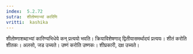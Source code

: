 ```yaml
---
index:  5.2.72
sutra:  शीतोष्णाभ्यां कारिणि
vritti:  kashika 
---
```


शीतोष्णाशब्दाभ्यां कारिण्यभिधेये कन् प्रत्ययो भवति। क्रियाविशेषणाद् द्वितीयासमर्थादयं प्रत्ययः। शीतं करोति शीतकः। अलसो, जड उच्यते। उष्णं करोति उष्णकः। शीघ्रकारी, दक्ष उच्यते।

